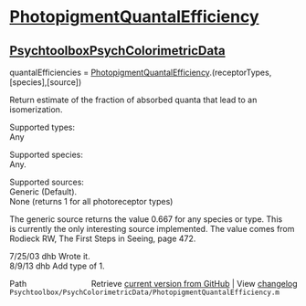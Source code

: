 # [PhotopigmentQuantalEfficiency](PhotopigmentQuantalEfficiency)
## [Psychtoolbox](Psychtoolbox)[PsychColorimetricData](PsychColorimetricData)

 quantalEfficiencies = [PhotopigmentQuantalEfficiency](PhotopigmentQuantalEfficiency).(receptorTypes,[species],[source])  
  
 Return estimate of the fraction of absorbed quanta that lead to an isomerization.  
  
 Supported types:  
   Any  
  
 Supported species:  
        Any.  
  
 Supported sources:  
    Generic (Default).  
   None (returns 1 for all photoreceptor types)  
  
 The generic source returns the value 0.667 for any species or type.  This  
 is currently the only interesting source implemented.  The value comes from  
 Rodieck RW, The First Steps in Seeing, page 472.  
  
 7/25/03  dhb  Wrote it.  
 8/9/13   dhb  Add type of 1.  




<div class="code_header" style="text-align:right;">
  <span style="float:left;">Path&nbsp;&nbsp;</span> <span class="counter">Retrieve <a href=
  "https://raw.github.com/Psychtoolbox-3/Psychtoolbox-3/beta/Psychtoolbox/PsychColorimetricData/PhotopigmentQuantalEfficiency.m">current version from GitHub</a> | View <a href=
  "https://github.com/Psychtoolbox-3/Psychtoolbox-3/commits/beta/Psychtoolbox/PsychColorimetricData/PhotopigmentQuantalEfficiency.m">changelog</a></span>
</div>
<div class="code">
  <code>Psychtoolbox/PsychColorimetricData/PhotopigmentQuantalEfficiency.m</code>
</div>

